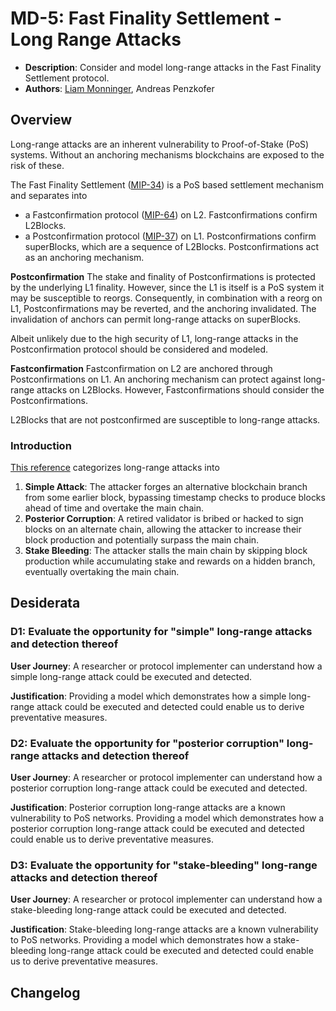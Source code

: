 # MD-5: Fast Finality Settlement - Long Range Attacks

- **Description**: Consider and model long-range attacks in the Fast Finality Settlement protocol.
- **Authors**: [Liam Monninger](mailto:liam@movementlabs.xyz), Andreas Penzkofer


## Overview

Long-range attacks are an inherent vulnerability to Proof-of-Stake (PoS) systems. Without an anchoring mechanisms blockchains are exposed to the risk of these.

The Fast Finality Settlement ([MIP-34](https://github.com/movementlabsxyz/MIP/pull/34)) is a PoS based settlement mechanism and separates into 

- a Fastconfirmation protocol ([MIP-64](https://github.com/movementlabsxyz/MIP/pull/65)) on L2. Fastconfirmations confirm L2Blocks.
- a Postconfirmation protocol ([MIP-37](https://github.com/movementlabsxyz/MIP/pull/37)) on L1. Postconfirmations confirm superBlocks, which are a sequence of L2Blocks. Postconfirmations act as an anchoring mechanism.

**Postconfirmation**
The stake and finality of Postconfirmations is protected by the underlying L1 finality. However, since the L1 is itself is a PoS system it may be susceptible to reorgs. Consequently, in combination with a reorg on L1,  Postconfirmations may be reverted, and the anchoring invalidated. The invalidation of anchors can permit long-range attacks on superBlocks.

Albeit unlikely due to the high security of L1, long-range attacks in the Postconfirmation protocol should be considered and modeled.

**Fastconfirmation**
Fastconfirmation on L2 are anchored through Postconfirmations on L1. An anchoring mechanism can protect against long-range attacks on L2Blocks. However, Fastconfirmations should consider the Postconfirmations.

L2Blocks that are not postconfirmed are susceptible to long-range attacks.

### Introduction

[This reference](https://blog.positive.com/rewriting-history-a-brief-introduction-to-long-range-attacks-54e473acdba9) categorizes long-range attacks into

1. **Simple Attack**:
The attacker forges an alternative blockchain branch from some earlier block, bypassing timestamp checks to produce blocks ahead of time and overtake the main chain.
2. **Posterior Corruption**:
A retired validator is bribed or hacked to sign blocks on an alternate chain, allowing the attacker to increase their block production and potentially surpass the main chain.
3. **Stake Bleeding**:
The attacker stalls the main chain by skipping block production while accumulating stake and rewards on a hidden branch, eventually overtaking the main chain.

## Desiderata

### D1: Evaluate the opportunity for "simple" long-range attacks and detection thereof

**User Journey**: A researcher or protocol implementer can understand how a simple long-range attack could be executed and detected.

**Justification**: Providing a model which demonstrates how a simple long-range attack could be executed and detected could enable us to derive preventative measures.

### D2: Evaluate the opportunity for "posterior corruption" long-range attacks and detection thereof

**User Journey**: A researcher or protocol implementer can understand how a posterior corruption long-range attack could be executed and detected.

**Justification**: Posterior corruption long-range attacks are a known vulnerability to PoS networks. Providing a model which demonstrates how a posterior corruption long-range attack could be executed and detected could enable us to derive preventative measures.

### D3: Evaluate the opportunity for "stake-bleeding" long-range attacks and detection thereof

**User Journey**: A researcher or protocol implementer can understand how a stake-bleeding long-range attack could be executed and detected.

**Justification**: Stake-bleeding long-range attacks are a known vulnerability to PoS networks. Providing a model which demonstrates how a stake-bleeding long-range attack could be executed and detected could enable us to derive preventative measures.

## Changelog

